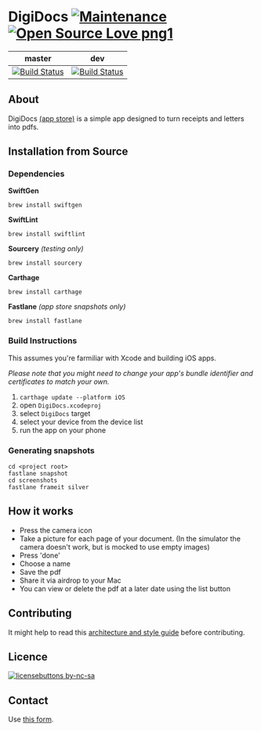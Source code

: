 # DigiDocs [![Maintenance](https://img.shields.io/badge/Maintained%3F-yes-green.svg)](https://img.shields.io) [![Open Source Love png1](https://badges.frapsoft.com/os/v1/open-source.png?v=103)](https://github.com/ellerbrock/open-source-badges/)

| master  | dev |
| ------------- | ------------- |
| [![Build Status](https://travis-ci.com/larromba/DigiDocs.svg?branch=master)](https://travis-ci.com/larromba/DigiDocs) | [![Build Status](https://travis-ci.com/larromba/DigiDocs.svg?branch=develop)](https://travis-ci.com/larromba/DigiDocs) |

## About
DigiDocs [(app store)](https://itunes.apple.com/app/id1189349369) is a simple app designed to turn receipts and letters into pdfs.

## Installation from Source

### Dependencies
**SwiftGen**

`brew install swiftgen`

**SwiftLint**

`brew install swiftlint`

**Sourcery** *(testing only)*

`brew install sourcery`

**Carthage** 

`brew install carthage`

**Fastlane** *(app store snapshots only)*

`brew install fastlane`

### Build Instructions
This assumes you're farmiliar with Xcode and building iOS apps.

*Please note that you might need to change your app's bundle identifier and certificates to match your own.*

1. `carthage update --platform iOS`
2. open `DigiDocs.xcodeproj`
3. select `DigiDocs` target
4. select your device from the device list
5. run the app on your phone

### Generating snapshots
```
cd <project root>
fastlane snapshot
cd screenshots
fastlane frameit silver
```

## How it works
* Press the camera icon
* Take a picture for each page of your document. (In the simulator the camera doesn't work, but is mocked to use empty images)
* Press 'done'
* Choose a name
* Save the pdf
* Share it via airdrop to your Mac
* You can view or delete the pdf at a later date using the list button

## Contributing
It might help to read this [architecture and style guide](https://github.com/larromba/ios-code-architecture) before contributing.

## Licence
[![licensebuttons by-nc-sa](https://licensebuttons.net/l/by-nc-sa/3.0/88x31.png)](https://creativecommons.org/licenses/by-nc-sa/4.0) 

## Contact
Use [this form](http://developer.larhythmix.com/contact).

